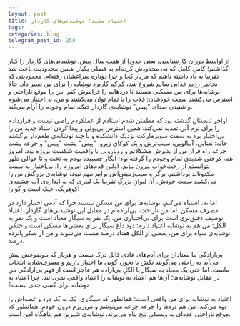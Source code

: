 ```yaml
---
layout: post
title: اعتیاد سفید؛ نوشیدنی‌های گازدار
tags: 
categories: blog
telegram_post_id: 258
---
```

از اواسط دوران کارشناسی، یعنی حدودا از هفت سال پیش، نوشیدنی‌های گازدار را کنار گذاشتم؛ کاملِ کامل که نه، محدودش کرده‌ام به فصلی یکبار. همین محدودیت باعث شد تقریبا به یاد داشته باشم که هربار کجا و چرا دوباره سراغشان رفته‌ام.
محدودیتی که بخاطر رژیم غذایی سالم شروع شد، کم‌کم کاربرد نوشابه را برای من تغییر داد. حالا نوشابه‌ها برای من مسکنی هستند تا دردهایم را فراموش کنم. من را موقع ناراحتی و استرس می‌کشند سمت خودشان: قلاب را با تمام توان می‌کشند و من، بی‌اختیار می‌شوم و شنیدن صدای "پیس" نوشابه‌ی گازدار خنک، تمام وجودم را آرام می‌کند.

اواخر تابستانِ گذشته بود که مطمئن شدم استادم از عملکردم راضی نیست و قراردادم را برای ترم آتی تمدید نمی‌کند. همین استرس بی‌پولی و پیدا کردن استاد جدید من را بی‌اختیار برد به سمت سوپرمارکت نزدیک دانشکده و با چند نوشابه‌ی طعم‌دار برگشتم خانه: نعنایی، آلبالویی، سیب‌ترش و یک کوکای زیرو. "پیس" پشت "پیس" و جرعه پشت جرعه راه فرار من از پذیرش مشکلاتم و رویارویی با واقعیتِ شکستِ پروژه بود.
امروز هم، کرختی شدیدی تمام وجودم را گرفته بود؛ انگار چسبیده بودم به تخت و تا حوالی ظهر نتوانستم از رخت‌خواب بیرون بیایم. اولین قدم‌های امروزم را، بی‌اختیار به سمت مکدونالد برداشتم. برگر و سیب‌زمینی‌اش برایم مهم نبود، نوشابه‌ی بزرگش من را می‌کشید سمت خودش. آن لیوانِ بزرگِ تقریبا یک لیتری که به اندازه‌ی آب چشمه‌ی کوهرنگ، خنک است و گوارا!

اما نه، اشتباه می‌کنم، نوشابه‌ها برای من مسکن نیستند چرا که آدمی اختیار دارد در مصرف مسکن. اما منِ ناراحت، بی‌اراده‌ام در مقابل این نوشیدنی‌های گازدار. اعتیاد توصیف دقیق‌تری است برای بی‌اختیاریِ من. یک نفر به سیگار معتاد است و یک نفر به الکل؛ من هم به نوشابه اعتیاد دارم: دود داغ سیگار برای بعضی‌ها مسکن است و خنکیِ نوشابه‌ی سیاه برای من، بعضی از الکل هفتاد درصد مست می‌شوند و من از شکر پانزده درصد.

بی‌ارادگی ما معتادان برای آدم‌های عادی قابل درک نیست و هربار که موضوعش پیش می‌آید به راحتی می‌گویند نکش یا نخور، گویی ما اختیار داریم و مصرف‌شان، انتخاب ماست.
اما حتی یک معتاد به سیگار یا الکلِ بی‌اراده هم عاجز است از فهم بی‌ارادگی من در مقابل نوشابه‌ها؛ آن‌ها هم اعتیاد به  نوشابه را اعتیاد واقعی نمی‌دانند. چرا اعتیاد به نوشابه برای کسی جدی نیست؟

اعتیاد به نوشابه برای من واقعی است: همانطور که سیگاری، پُک به پُک درد و غصه‌اش را دود می‌کند، من هم دردها را جرعه جرعه می‌نوشم و می‌ریزم درون خودم. همانطور که موقع ناراحتی عده‌ای به ویسکیِ تلخ پناه می‌برند، نوشابه‌ی شیرین هم پناهگاهِ امن است.

